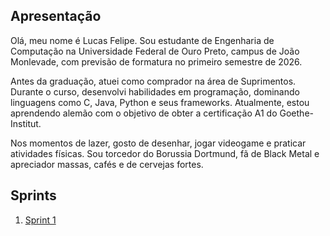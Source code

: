 ## Apresentação

Olá, meu nome é Lucas Felipe. Sou estudante de Engenharia de Computação na Universidade Federal de Ouro Preto, campus de João Monlevade, com previsão de formatura no primeiro semestre de 2026.

Antes da graduação, atuei como comprador na área de Suprimentos. Durante o curso, desenvolvi habilidades em programação, dominando linguagens como C, Java, Python e seus frameworks. Atualmente, estou aprendendo alemão com o objetivo de obter a certificação A1 do Goethe-Institut.

Nos momentos de lazer, gosto de desenhar, jogar videogame e praticar atividades físicas. Sou torcedor do Borussia Dortmund, fã de Black Metal e apreciador massas, cafés e de cervejas fortes.

## Sprints 

1. [Sprint 1](Sprint%201/README.md)

<!--
2. [Sprint 2](Sprint%202/README.md)
3. [Sprint 3](Sprint%203/README.md)
4. ...

## Desafio

1. [Desafio Final](Desafio/README.md)


___


# Dicas

- [Mark Down - Basic Syntax](https://www.markdownguide.org/basic-syntax/)
- [Github - Basic writing and formatting syntax](https://docs.github.com/en/get-started/writing-on-github/getting-started-with-writing-and-formatting-on-github/basic-writing-and-formatting-syntax)

-->